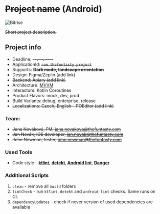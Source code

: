 # ~~Project name~~ (Android)

![Bitrise](https://img.shields.io/bitrise/appid.svg?token=apptoken)

~~Short project description.~~

## Project info

- Deadline: ~~**--. --. ----**~~
- ApplicationId: ~~`com.thefuntasty.project`~~
- Supports: ~~**Dark mode, landscape orientation**~~
- Design: ~~Figma/Zeplin (add link)~~
- ~~Backend: Apiary (add link)~~
- Architecture: [MVVM](https://github.com/thefuntasty/mvvm-android)
- Interactors: Kotlin Coroutines
- Product Flavors: mock, dev, prod
- Build Variants: debug, enterprise, release
- ~~Localizations: Czech, English – POEditor (add link)~~

### Team:

- ~~Jana Nováková, PM, <jana.novakova@thefuntasty.com>~~
- ~~Jan Novák, iOS developer, <jan.novak@thefuntasty.com>~~
- ~~John Newman, tester, <john.newman@thefuntasty.com>~~

### Used Tools

- Code style - **[ktlint](https://ktlint.github.io/)**, **[detekt](https://arturbosch.github.io/detekt/)**, **[Android lint](http://tools.android.com/tips/lint)**, **[Danger](https://github.com/thefuntasty/danger)**

### Additional Scripts

1. `clean` - remove all `build` folders
2. `lintCheck` - run `ktlint`, `detekt` and `android lint` checks. Same runs on CI.
3. `dependencyUpdates` - check if never version of used dependencies are available
